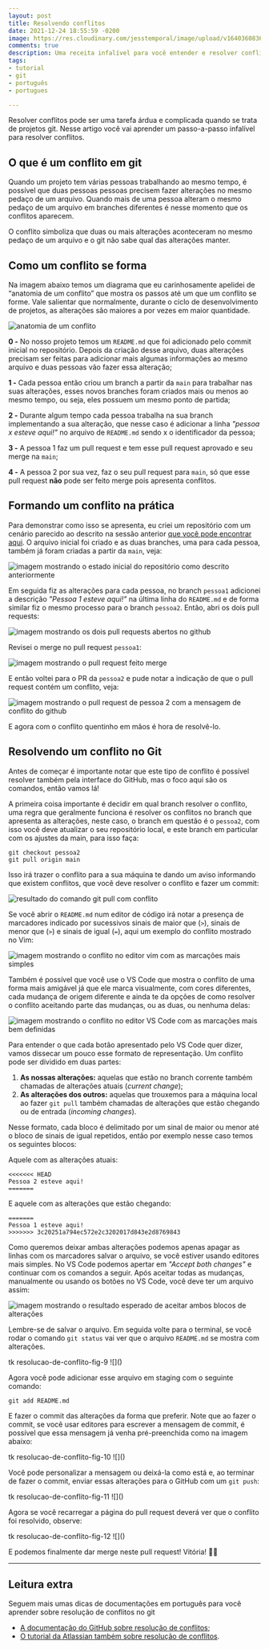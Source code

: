 ```yaml
---
layout: post
title: Resolvendo conflitos
date: 2021-12-24 18:55:59 -0200
image: https://res.cloudinary.com/jesstemporal/image/upload/v1640360836/covers/tutorial_gfgm5n.png
comments: true
description: Uma receita infalível para você entender e resolver conflitos sem medo
tags:
- tutorial
- git
- português
- portugues

---
```

Resolver conflitos pode ser uma tarefa árdua e complicada quando se trata de projetos git. Nesse artigo você vai aprender um passo-a-passo infalível para resolver conflitos.

## O que é um conflito em git

Quando um projeto tem várias pessoas trabalhando ao mesmo tempo, é possível que duas pessoas pessoas precisem fazer alterações no mesmo pedaço de um arquivo. Quando mais de uma pessoa alteram o mesmo pedaço de um arquivo em branches diferentes é nesse momento que os conflitos aparecem.

O conflito simboliza que duas ou mais alterações aconteceram no mesmo pedaço de um arquivo e o git não sabe qual das alterações manter.

## Como um conflito se forma

Na imagem abaixo temos um diagrama que eu carinhosamente apelidei de “anatomia de um conflito” que mostra os passos até um que um conflito se forme. Vale salientar que normalmente, durante o ciclo de desenvolvimento de projetos, as alterações são maiores a por vezes em maior quantidade.

![anatomia de um conflito](https://res.cloudinary.com/jesstemporal/image/upload/v1640379728/anatomia-de-um-conflito_ixpolc.png)

**0 -** No nosso projeto temos um `README.md` que foi adicionado pelo commit inicial no repositório. Depois da criação desse arquivo, duas alterações precisam ser feitas para adicionar mais algumas informações ao mesmo arquivo e duas pessoas vão fazer essa alteração;

**1 -** Cada pessoa então criou um branch a partir da `main` para trabalhar nas suas alterações, esses novos branches foram criados mais ou menos ao mesmo tempo, ou seja, eles possuem um mesmo ponto de partida;

**2 -** Durante algum tempo cada pessoa trabalha na sua branch implementando a sua alteração, que nesse caso é adicionar a linha _"pessoa x esteve aqui!"_ no arquivo de `README.md` sendo x o identificador da pessoa;

**3 -** A pessoa 1 faz um pull request e tem esse pull request aprovado e seu merge na `main`;

**4 -** A pessoa 2 por sua vez, faz o seu pull request para `main`, só que esse pull request **não** pode ser feito merge pois apresenta conflitos.

## Formando um conflito na prática

Para demonstrar como isso se apresenta, eu criei um repositório com um cenário parecido ao descrito na sessão anterior [que você pode encontrar aqui](https://github.com/jtemporal/exemplo-conflito/branches). O arquivo inicial foi criado e as duas branches, uma para cada pessoa, também já foram criadas a partir da `main`, veja:

![imagem mostrando o estado inicial do repositório como descrito anteriormente](https://res.cloudinary.com/jesstemporal/image/upload/v1640385396/resolucao-de-conflito-git/resolucao-de-conflito-fig-1_h7tkoc.png)

Em seguida fiz as alterações para cada pessoa, no branch `pessoa1` adicionei a descrição _"Pessoa 1 esteve aqui!"_ na última linha do `README.md` e de forma similar fiz o mesmo processo para o branch `pessoa2`. Então, abri os dois pull requests:

![imagem mostrando os dois pull requests abertos no github](https://res.cloudinary.com/jesstemporal/image/upload/v1640385398/resolucao-de-conflito-git/resolucao-de-conflito-fig-2_bqyfl6.png)

Revisei o merge no pull request `pessoa1`:

![imagem mostrando o pull request feito merge](https://res.cloudinary.com/jesstemporal/image/upload/v1640385397/resolucao-de-conflito-git/resolucao-de-conflito-fig-3_oy9bss.png)

E então voltei para o PR da `pessoa2` e pude notar a indicação de que o pull request contém um conflito, veja:

![imagem mostrando o pull request de pessoa 2 com a mensagem de conflito do github](https://res.cloudinary.com/jesstemporal/image/upload/v1640385397/resolucao-de-conflito-git/resolucao-de-conflito-fig-4_c55lad.png)

E agora com o conflito quentinho em mãos é hora de resolvê-lo.

## Resolvendo um conflito no Git

Antes de começar é importante notar que este tipo de conflito é possível resolver também pela interface do GitHub, mas o foco aqui são os comandos, então vamos lá!

A primeira coisa importante é decidir em qual branch resolver o conflito, uma regra que geralmente funciona é resolver os conflitos no branch que apresenta as alterações, neste caso, o branch em questão é o `pessoa2`, com isso você deve atualizar o seu repositório local, e este branch em particular com os ajustes da main, para isso faça:

    git checkout pessoa2
    git pull origin main

Isso irá trazer o conflito para a sua máquina te dando um aviso informando que existem conflitos, que você deve resolver o conflito e fazer um commit:

![resultado do comando git pull com conflito](https://res.cloudinary.com/jesstemporal/image/upload/v1640385397/resolucao-de-conflito-git/resolucao-de-conflito-fig-5_xjzs8d.png)

Se você abrir o `README.md` num editor de código irá notar a presença de marcadores indicado por sucessivos sinais de maior que (`>`), sinais de menor que (`>`) e sinais de igual (`=`), aqui um exemplo do conflito mostrado no Vim:

![imagem mostrando o conflito no editor vim com as marcações mais simples](https://res.cloudinary.com/jesstemporal/image/upload/v1640385398/resolucao-de-conflito-git/resolucao-de-conflito-fig-6_zqutjm.png)

Também é possível que você use o VS Code que mostra o conflito de uma forma mais amigável já que ele marca visualmente, com cores diferentes, cada mudança de origem diferente e ainda te da opções de como resolver o conflito aceitando parte das mudanças, ou as duas, ou nenhuma delas:

![imagem mostrando o conflito no editor VS Code com as marcações mais bem definidas](https://res.cloudinary.com/jesstemporal/image/upload/v1640385397/resolucao-de-conflito-git/resolucao-de-conflito-fig-7_wesv8q.png)

Para entender o que cada botão apresentado pelo VS Code quer dizer, vamos dissecar um pouco esse formato de representação. Um conflito pode ser dividido em duas partes:

1. **As nossas alterações:** aquelas que estão no branch corrente também chamadas de alterações atuais (_current change_);
2. **As alterações dos outros:** aquelas que trouxemos para a máquina local ao fazer `git pull` também chamadas de alterações que estão chegando ou de entrada (_incoming changes_).

Nesse formato, cada bloco é delimitado por um sinal de maior ou menor até o bloco de sinais de igual repetidos, então por exemplo nesse caso temos os seguintes blocos:

Aquele com as alterações atuais:

    <<<<<<< HEAD
    Pessoa 2 esteve aqui!
    =======

E aquele com as alterações que estão chegando:

    =======
    Pessoa 1 esteve aqui!
    >>>>>>> 3c20251a794ec572e2c3202017d843e2d8769843

Como queremos deixar ambas alterações podemos apenas apagar as linhas com os marcadores salvar o arquivo, se você estiver usando editores mais simples. No VS Code podemos apertar em _"Accept both changes"_ e continuar com os comandos a seguir. Após aceitar todas as mudanças, manualmente ou usando os botões no VS Code, você deve ter um arquivo assim:

![imagem mostrando o resultado esperado de aceitar ambos blocos de alterações](https://res.cloudinary.com/jesstemporal/image/upload/v1640385397/resolucao-de-conflito-git/resolucao-de-conflito-fig-8_ps9lz7.png)

Lembre-se de salvar o arquivo. Em seguida volte para o terminal, se você rodar o comando `git status` vai ver que o arquivo `README.md` se mostra com alterações.

tk resolucao-de-conflito-fig-9 !\[\]()

Agora você pode adicionar esse arquivo em staging com o seguinte comando:

    git add README.md

E fazer o commit das alterações da forma que preferir. Note que ao fazer o commit, se você usar editores para escrever a mensagem de commit, é possível que essa mensagem já venha pré-preenchida como na imagem abaixo:

tk resolucao-de-conflito-fig-10 !\[\]()

Você pode personalizar a mensagem ou deixá-la como está e, ao terminar de fazer o commit, enviar essas alterações para o GitHub com um `git push`:

tk resolucao-de-conflito-fig-11 !\[\]()

Agora se você recarregar a página do pull request deverá ver que o conflito foi resolvido, observe:

tk resolucao-de-conflito-fig-12 !\[\]()

E podemos finalmente dar merge neste pull request! Vitória! 🎉🎉

***

## Leitura extra

Seguem mais umas dicas de documentações em português para você aprender sobre resolução de conflitos no git

* [A documentação do GitHub sobre resolução de conflitos](https://docs.github.com/pt/pull-requests/collaborating-with-pull-requests/addressing-merge-conflicts/about-merge-conflicts);
* [O tutorial da Atlassian também sobre resolução de conflitos](https://www.atlassian.com/br/git/tutorials/using-branches/merge-conflicts).